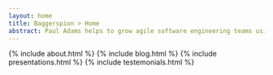 ```yaml
---
layout: home
title: Baggerspion > Home
abstract: Paul Adams helps to grow agile software engineering teams using agility and Open Source techniques.
---
```

{% include about.html %}
{% include blog.html %}
{% include presentations.html %}
{% include testemonials.html %}